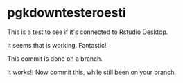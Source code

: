 # pgkdowntesteroesti


This is a test to see if it's connected to Rstudio Desktop.

It seems that is working. Fantastic!

This commit is done on a branch.


It works!! Now commit this, while still been on your branch.
